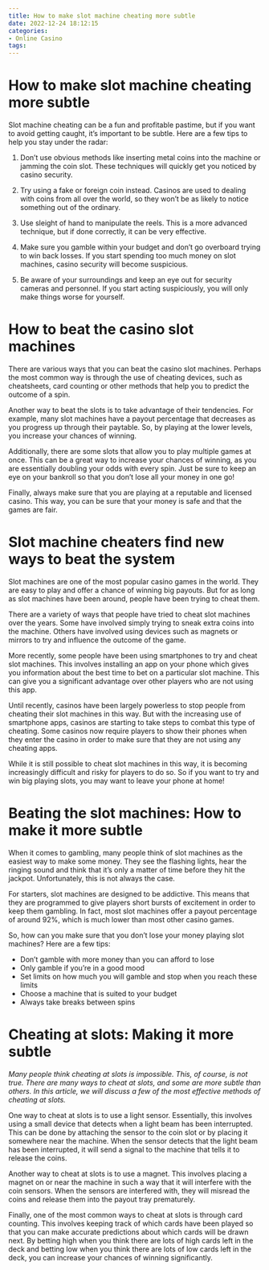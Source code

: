 ```yaml
---
title: How to make slot machine cheating more subtle 
date: 2022-12-24 18:12:15
categories:
- Online Casino
tags:
---
```



#  How to make slot machine cheating more subtle 

Slot machine cheating can be a fun and profitable pastime, but if you want to avoid getting caught, it’s important to be subtle. Here are a few tips to help you stay under the radar:

1. Don’t use obvious methods like inserting metal coins into the machine or jamming the coin slot. These techniques will quickly get you noticed by casino security.

2. Try using a fake or foreign coin instead. Casinos are used to dealing with coins from all over the world, so they won’t be as likely to notice something out of the ordinary.

3. Use sleight of hand to manipulate the reels. This is a more advanced technique, but if done correctly, it can be very effective.

4. Make sure you gamble within your budget and don’t go overboard trying to win back losses. If you start spending too much money on slot machines, casino security will become suspicious.

5. Be aware of your surroundings and keep an eye out for security cameras and personnel. If you start acting suspiciously, you will only make things worse for yourself.

#  How to beat the casino slot machines 

There are various ways that you can beat the casino slot machines. Perhaps the most common way is through the use of cheating devices, such as cheatsheets, card counting or other methods that help you to predict the outcome of a spin.

Another way to beat the slots is to take advantage of their tendencies. For example, many slot machines have a payout percentage that decreases as you progress up through their paytable. So, by playing at the lower levels, you increase your chances of winning.

Additionally, there are some slots that allow you to play multiple games at once. This can be a great way to increase your chances of winning, as you are essentially doubling your odds with every spin. Just be sure to keep an eye on your bankroll so that you don’t lose all your money in one go!

Finally, always make sure that you are playing at a reputable and licensed casino. This way, you can be sure that your money is safe and that the games are fair.

#  Slot machine cheaters find new ways to beat the system 

 Slot machines are one of the most popular casino games in the world. They are easy to play and offer a chance of winning big payouts. But for as long as slot machines have been around, people have been trying to cheat them.

There are a variety of ways that people have tried to cheat slot machines over the years. Some have involved simply trying to sneak extra coins into the machine. Others have involved using devices such as magnets or mirrors to try and influence the outcome of the game.

More recently, some people have been using smartphones to try and cheat slot machines. This involves installing an app on your phone which gives you information about the best time to bet on a particular slot machine. This can give you a significant advantage over other players who are not using this app.

Until recently, casinos have been largely powerless to stop people from cheating their slot machines in this way. But with the increasing use of smartphone apps, casinos are starting to take steps to combat this type of cheating. Some casinos now require players to show their phones when they enter the casino in order to make sure that they are not using any cheating apps.

While it is still possible to cheat slot machines in this way, it is becoming increasingly difficult and risky for players to do so. So if you want to try and win big playing slots, you may want to leave your phone at home!

#  Beating the slot machines: How to make it more subtle 

When it comes to gambling, many people think of slot machines as the easiest way to make some money. They see the flashing lights, hear the ringing sound and think that it’s only a matter of time before they hit the jackpot. Unfortunately, this is not always the case.

For starters, slot machines are designed to be addictive. This means that they are programmed to give players short bursts of excitement in order to keep them gambling. In fact, most slot machines offer a payout percentage of around 92%, which is much lower than most other casino games.

So, how can you make sure that you don’t lose your money playing slot machines? Here are a few tips:

- Don’t gamble with more money than you can afford to lose
- Only gamble if you’re in a good mood
- Set limits on how much you will gamble and stop when you reach these limits
- Choose a machine that is suited to your budget 
- Always take breaks between spins

#  Cheating at slots: Making it more subtle

*Many people think cheating at slots is impossible. This, of course, is not true. There are many ways to cheat at slots, and some are more subtle than others. In this article, we will discuss a few of the most effective methods of cheating at slots.*

One way to cheat at slots is to use a light sensor. Essentially, this involves using a small device that detects when a light beam has been interrupted. This can be done by attaching the sensor to the coin slot or by placing it somewhere near the machine. When the sensor detects that the light beam has been interrupted, it will send a signal to the machine that tells it to release the coins.

Another way to cheat at slots is to use a magnet. This involves placing a magnet on or near the machine in such a way that it will interfere with the coin sensors. When the sensors are interfered with, they will misread the coins and release them into the payout tray prematurely.

Finally, one of the most common ways to cheat at slots is through card counting. This involves keeping track of which cards have been played so that you can make accurate predictions about which cards will be drawn next. By betting high when you think there are lots of high cards left in the deck and betting low when you think there are lots of low cards left in the deck, you can increase your chances of winning significantly.